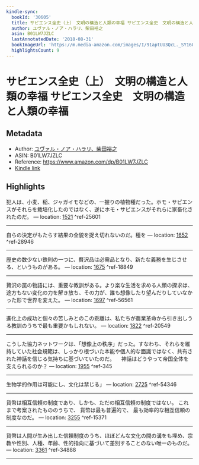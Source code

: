 ```yaml
---
kindle-sync:
  bookId: '30605'
  title: サピエンス全史（上）　文明の構造と人類の幸福 サピエンス全史　文明の構造と人類の幸福
  author: ユヴァル・ノア・ハラリ、柴田裕之
  asin: B01LW7JZLC
  lastAnnotatedDate: '2018-08-31'
  bookImageUrl: 'https://m.media-amazon.com/images/I/91aptUU3QcL._SY160.jpg'
  highlightsCount: 9
---
```

# サピエンス全史（上）　文明の構造と人類の幸福 サピエンス全史　文明の構造と人類の幸福
## Metadata
* Author: [ユヴァル・ノア・ハラリ、柴田裕之](https://www.amazon.comundefined)
* ASIN: B01LW7JZLC
* Reference: https://www.amazon.com/dp/B01LW7JZLC
* [Kindle link](kindle://book?action=open&asin=B01LW7JZLC)

## Highlights
犯人は、小麦、稲、ジャガイモなどの、一握りの植物種だった。ホモ・サピエンスがそれらを栽培化したのではなく、逆にホモ・サピエンスがそれらに家畜化されたのだ。 — location: [1521](kindle://book?action=open&asin=B01LW7JZLC&location=1521) ^ref-25601

---
自らの決定がもたらす結果の全貌を捉え切れないのだ。種を — location: [1652](kindle://book?action=open&asin=B01LW7JZLC&location=1652) ^ref-28946

---
歴史の数少ない鉄則の一つに、贅沢品は必需品となり、新たな義務を生じさせる、というものがある。 — location: [1675](kindle://book?action=open&asin=B01LW7JZLC&location=1675) ^ref-18849

---
贅沢の罠の物語には、重要な教訓がある。より楽な生活を求める人類の探求は、途方もない変化の力を解き放ち、その力が、誰も想像したり望んだりしていなかった形で世界を変えた。 — location: [1697](kindle://book?action=open&asin=B01LW7JZLC&location=1697) ^ref-56561

---
進化上の成功と個々の苦しみとのこの乖離は、私たちが農業革命から引き出しうる教訓のうちで最も重要かもしれない。 — location: [1822](kindle://book?action=open&asin=B01LW7JZLC&location=1822) ^ref-20549

---
こうした協力ネットワークは、「想像上の秩序」だった。すなわち、それらを維持していた社会規範は、しっかり根づいた本能や個人的な面識ではなく、共有された神話を信じる気持ちに基づいていたのだ。 　神話はどうやって帝国全体を支えられるのか？ — location: [1955](kindle://book?action=open&asin=B01LW7JZLC&location=1955) ^ref-345

---
生物学的作用は可能にし、文化は禁じる」 — location: [2725](kindle://book?action=open&asin=B01LW7JZLC&location=2725) ^ref-54346

---
貨幣は相互信頼の制度であり、しかも、ただの相互信頼の制度ではない。 これまで考案されたもののうちで、 貨幣は最も普遍的で、 最も効率的な相互信頼の制度なのだ。 — location: [3255](kindle://book?action=open&asin=B01LW7JZLC&location=3255) ^ref-15371

---
貨幣は人間が生み出した信頼制度のうち、ほぼどんな文化の間の溝をも埋め、宗教や性別、人種、年齢、性的指向に基づいて差別することのない唯一のものだ。 — location: [3361](kindle://book?action=open&asin=B01LW7JZLC&location=3361) ^ref-34888

---
